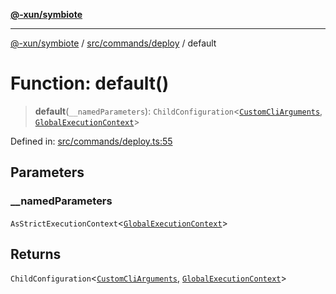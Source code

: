 [**@-xun/symbiote**](../../../../README.md)

***

[@-xun/symbiote](../../../../README.md) / [src/commands/deploy](../README.md) / default

# Function: default()

> **default**(`__namedParameters`): `ChildConfiguration`\<[`CustomCliArguments`](../type-aliases/CustomCliArguments.md), [`GlobalExecutionContext`](../../../configure/type-aliases/GlobalExecutionContext.md)\>

Defined in: [src/commands/deploy.ts:55](https://github.com/Xunnamius/symbiote/blob/d4d5b078ef9485d85dd433ed75cef391a4a9376d/src/commands/deploy.ts#L55)

## Parameters

### \_\_namedParameters

`AsStrictExecutionContext`\<[`GlobalExecutionContext`](../../../configure/type-aliases/GlobalExecutionContext.md)\>

## Returns

`ChildConfiguration`\<[`CustomCliArguments`](../type-aliases/CustomCliArguments.md), [`GlobalExecutionContext`](../../../configure/type-aliases/GlobalExecutionContext.md)\>
